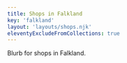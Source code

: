 ```yaml
---
title: Shops in Falkland
key: 'falkland'
layout: 'layouts/shops.njk'
eleventyExcludeFromCollections: true
---
```


Blurb for shops in Falkland.

